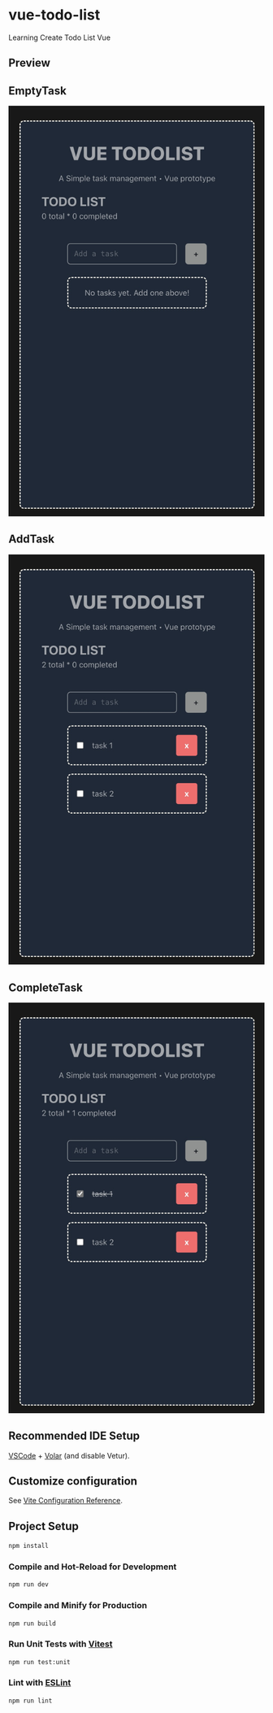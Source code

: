 # vue-todo-list

Learning Create Todo List Vue

## Preview

## EmptyTask

![EmptyTask](https://github.com/harun-alrosyid/vue-todo-list/blob/master/EmptyTask.jpg?raw=true)

## AddTask

![AddTask](https://github.com/harun-alrosyid/vue-todo-list/blob/master/AddTask.jpg?raw=true)

## CompleteTask

![CompleteTask](https://github.com/harun-alrosyid/vue-todo-list/blob/master/CompleteTask.jpg?raw=true)

## Recommended IDE Setup

[VSCode](https://code.visualstudio.com/) + [Volar](https://marketplace.visualstudio.com/items?itemName=Vue.volar) (and disable Vetur).

## Customize configuration

See [Vite Configuration Reference](https://vite.dev/config/).

## Project Setup

```sh
npm install
```

### Compile and Hot-Reload for Development

```sh
npm run dev
```

### Compile and Minify for Production

```sh
npm run build
```

### Run Unit Tests with [Vitest](https://vitest.dev/)

```sh
npm run test:unit
```

### Lint with [ESLint](https://eslint.org/)

```sh
npm run lint
```
